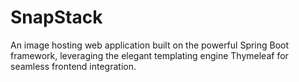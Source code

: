# SnapStack
An image hosting web application built on the powerful Spring Boot framework, leveraging the elegant templating engine Thymeleaf for seamless frontend integration.

